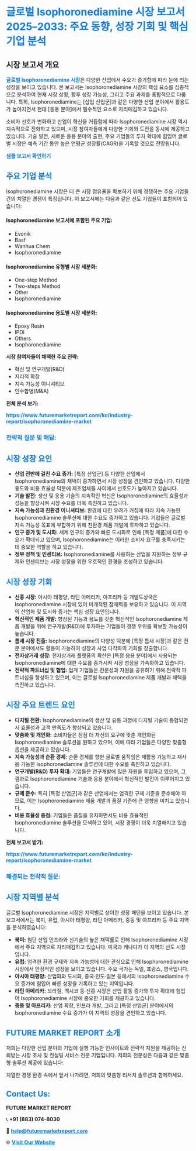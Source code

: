 <h1 style="color: #007BFF;">글로벌 Isophoronediamine 시장 보고서 2025–2033: 주요 동향, 성장 기회 및 핵심 기업 분석</h1>

<section id="overview">
<h2>시장 보고서 개요</h2>
<p><a href="https://www.futuremarketreport.com/ko/industry-report/isophoronediamine-market" style="color: #007BFF; text-decoration: none;"><strong>글로벌 Isophoronediamine 시장</strong></a>은 다양한 산업에서 수요가 증가함에 따라 눈에 띄는 성장을 보이고 있습니다. 본 보고서는 Isophoronediamine 시장의 핵심 요소를 심층적으로 분석하여 현재 시장 상황, 향후 성장 가능성, 그리고 주요 과제를 종합적으로 다룹니다. 특히, Isophoronediamine는 [삽입 산업군]과 같은 다양한 산업 분야에서 활용도가 높아지면서 현대 [응용 분야]에서 필수적인 요소로 자리매김하고 있습니다.</p>
<p>소비자 선호가 변화하고 산업이 혁신을 거듭함에 따라 Isophoronediamine 시장 역시 지속적으로 진화하고 있으며, 시장 참여자들에게 다양한 기회와 도전을 동시에 제공하고 있습니다. 기술 발전, 새로운 응용 분야의 출현, 주요 기업들의 투자 확대에 힘입어 글로벌 시장은 예측 기간 동안 높은 연평균 성장률(CAGR)을 기록할 것으로 전망됩니다.</p>
</section>

<section id="overview">
<p><a href="https://www.futuremarketreport.com/ko/request-sample/reportId=100890" style="color: #007BFF; text-decoration: none;"><strong>샘플 보고서 확인하기</strong></a></p>
</section>

<section id="key-players">
<h2 style="color: #007BFF;">주요 기업 분석</h2>
<p>Isophoronediamine 시장은 더 큰 시장 점유율을 확보하기 위해 경쟁하는 주요 기업들 간의 치열한 경쟁이 특징입니다. 이 보고서에는 다음과 같은 선도 기업들이 포함되어 있습니다:</p>
<h4>Isophoronediamine 보고서에 포함된 주요 기업:</h4>
<ul><li>Evonik</li><li>Basf</li><li>Wanhua Chem</li><li>Isophoronediamine</li></ul>
<h4>Isophoronediamine 유형별 시장 세분화:</h4>
<ul><li>One-step Method</li><li>Two-steps Method</li><li>Other</li><li>Isophoronediamine</li></ul>

<h4>Isophoronediamine 용도별 시장 세분화:</h4>
<ul><li>Epoxy Resin</li><li>IPDI</li><li>Others</li><li>Isophoronediamine</li></ul>
<p><strong>시장 참여자들이 채택한 주요 전략:</strong></p>
<ul>
<li>혁신 및 연구개발(R&D)</li>
<li>지리적 확장</li>
<li>지속 가능성 이니셔티브</li>
<li>인수합병(M&A)</li>
</ul>
</section>

<section>
<p><strong>전체 분석 보기:</strong></p><a href="https://www.futuremarketreport.com/ko/industry-report/isophoronediamine-market" style="color: #007BFF; text-decoration: none;"><strong>https://www.futuremarketreport.com/ko/industry-report/isophoronediamine-market</strong></a>
<h3 style="color: #007BFF;">전략적 질문 및 해답:</h3>
</section>

<section id="driving-factors">
<h2 style="color: #007BFF;">시장 성장 요인</h2>
<ul>
<li><strong>산업 전반에 걸친 수요 증가:</strong> [특정 산업군] 등 다양한 산업에서 Isophoronediamine의 채택이 증가하면서 시장 성장을 견인하고 있습니다. 다양한 용도와 비용 효율성 덕분에 제조업체들 사이에서 선호도가 높아지고 있습니다.</li>
<li><strong>기술 발전:</strong> 생산 및 응용 기술의 지속적인 혁신은 Isophoronediamine의 효율성과 성능을 향상시켜 시장 수요를 더욱 촉진하고 있습니다.</li>
<li><strong>지속 가능성과 친환경 이니셔티브:</strong> 환경에 대한 우려가 커짐에 따라 지속 가능한 Isophoronediamine 솔루션에 대한 수요도 증가하고 있습니다. 기업들은 글로벌 지속 가능성 목표에 부합하기 위해 친환경 제품 개발에 투자하고 있습니다.</li>
<li><strong>인구 증가 및 도시화:</strong> 세계 인구의 증가와 빠른 도시화로 인해 [특정 제품]에 대한 수요가 확대되고 있으며, Isophoronediamine는 이러한 소비자 요구를 충족시키는 데 중요한 역할을 하고 있습니다.</li>
<li><strong>정부 정책 및 인센티브:</strong> Isophoronediamine를 사용하는 산업을 지원하는 정부 규제와 인센티브는 시장 성장을 위한 우호적인 환경을 조성하고 있습니다.</li>
</ul>
</section>

<section id="growth-opportunities">
<h2 style="color: #007BFF;">시장 성장 기회</h2>
<ul>
<li><strong>신흥 시장:</strong> 아시아 태평양, 라틴 아메리카, 아프리카 등 개발도상국은 Isophoronediamine 시장에 있어 미개척된 잠재력을 보유하고 있습니다. 이 지역의 산업화 및 도시화 증가는 핵심 성장 요인입니다.</li>
<li><strong>혁신적인 제품 개발:</strong> 향상된 기능과 용도를 갖춘 혁신적인 Isophoronediamine 제품 개발을 위해 연구개발(R&D)에 투자하는 기업들이 경쟁 우위를 확보할 가능성이 높습니다.</li>
<li><strong>틈새 시장 진출:</strong> Isophoronediamine의 다양성 덕분에 [특정 틈새 시장]과 같은 전문 분야에서도 활용이 가능하여 성장과 사업 다각화의 기회를 창출합니다.</li>
<li><strong>전자상거래 성장:</strong> 전자상거래 플랫폼의 확산은 [특정 응용 분야]에서 사용되는 Isophoronediamine에 대한 수요를 증가시켜 시장 성장을 가속화하고 있습니다.</li>
<li><strong>전략적 파트너십 및 협업:</strong> 업계 기업들은 전문성과 자원을 공유하기 위해 전략적 파트너십을 형성하고 있으며, 이는 글로벌 Isophoronediamine 제품 개발과 채택을 촉진하고 있습니다.</li>
</ul>
</section>

<section id="trending-factors">
<h2 style="color: #007BFF;">시장 주요 트렌드 요인</h2>
<ul>
<li><strong>디지털 전환:</strong> Isophoronediamine의 생산 및 유통 과정에 디지털 기술이 통합되면서 효율성과 고객 만족도가 향상되고 있습니다.</li>
<li><strong>맞춤화 및 개인화:</strong> 소비자들은 점점 더 자신의 요구에 맞춘 개인화된 Isophoronediamine 솔루션을 원하고 있으며, 이에 따라 기업들은 다양한 맞춤형 옵션을 제공하고 있습니다.</li>
<li><strong>지속 가능성과 순환 경제:</strong> 순환 경제를 향한 글로벌 움직임은 재활용 가능하고 재사용 가능한 Isophoronediamine 솔루션에 대한 수요를 촉진하고 있습니다.</li>
<li><strong>연구개발(R&D) 투자 확대:</strong> 기업들은 연구개발에 많은 자원을 투입하고 있으며, 그 결과로 Isophoronediamine 기술과 응용 분야에서 혁신적인 발전이 이루어지고 있습니다.</li>
<li><strong>규제 준수:</strong> 특히 [특정 산업군]과 같은 산업에서는 엄격한 규제 기준을 준수해야 하므로, 이는 Isophoronediamine 제품 개발과 품질 기준에 큰 영향을 미치고 있습니다.</li>
<li><strong>비용 효율성 중점:</strong> 기업들은 품질을 유지하면서도 비용 효율적인 Isophoronediamine 솔루션을 모색하고 있어, 시장 경쟁이 더욱 치열해지고 있습니다.</li>
</ul>
</section>

<section>
<p><strong>전체 보고서 받기:</strong></p><a href="https://www.futuremarketreport.com/ko/industry-report/isophoronediamine-market" style="color: #007BFF; text-decoration: none;"><strong>https://www.futuremarketreport.com/ko/industry-report/isophoronediamine-market</strong></a>
<h3 style="color: #007BFF;">해결되는 전략적 질문:</h3>
</section>

<section id="regional-analysis">
<h2 style="color: #007BFF;">시장 지역별 분석</h2>
<p>글로벌 Isophoronediamine 시장은 지역별로 상이한 성장 패턴을 보이고 있습니다. 본 보고서에서는 북미, 유럽, 아시아 태평양, 라틴 아메리카, 중동 및 아프리카 등 주요 지역을 분석하였습니다:</p>
<ul>
<li><strong>북미:</strong> 첨단 산업 인프라와 신기술의 높은 채택률로 인해 Isophoronediamine 시장에서 주요 지역으로 자리매김하고 있습니다. 미국과 캐나다가 이 지역의 선도 시장입니다.</li>
<li><strong>유럽:</strong> 엄격한 환경 규제와 지속 가능성에 대한 관심으로 인해 Isophoronediamine 시장에서 안정적인 성장을 보이고 있습니다. 주요 국가는 독일, 프랑스, 영국입니다.</li>
<li><strong>아시아 태평양:</strong> 산업화와 도시화, 중국·인도·일본 등에서의 Isophoronediamine 수요 증가에 힘입어 빠른 성장을 기록하고 있는 지역입니다.</li>
<li><strong>라틴 아메리카:</strong> 브라질, 멕시코 등 신흥 시장은 산업 활동 증가와 투자 확대에 힘입어 Isophoronediamine 시장에 중요한 기회를 제공하고 있습니다.</li>
<li><strong>중동 및 아프리카:</strong> 산업 확장, 인프라 개발, 그리고 [특정 산업군] 분야에서의 Isophoronediamine 수요 증가가 이 지역의 성장을 견인하고 있습니다.</li>
</ul>
</section>

<footer>
<h2 style="color: #007BFF;">FUTURE MARKET REPORT 소개</h2>
<p>저희는 다양한 산업 분야의 기업에 실행 가능한 인사이트와 전략적 지원을 제공하는 신뢰받는 시장 조사 및 컨설팅 서비스 전문 기업입니다. 저희의 전문성은 다음과 같은 맞춤형 솔루션 제공에 있습니다:</p>

<p>치열한 경쟁 환경 속에서 앞서 나가려면, 저희의 맞춤형 리서치 솔루션과 함께하세요.</p>

<h2 style="color: #007BFF;">Contact Us:</h2>
<p><strong>FUTURE MARKET REPORT</strong></p>
<p>📞 <strong>+91 (883) 074-8030</strong></p>
<p>📧 <strong><a href="mailto:help@futuremarketreport.com" style="color: #007BFF;">help@futuremarketreport.com</a></strong></p>
<p>🌐 <strong><a href="https://www.futuremarketreport.com/" style="color: #007BFF;">Visit Our Website</a></strong></p>
</footer>